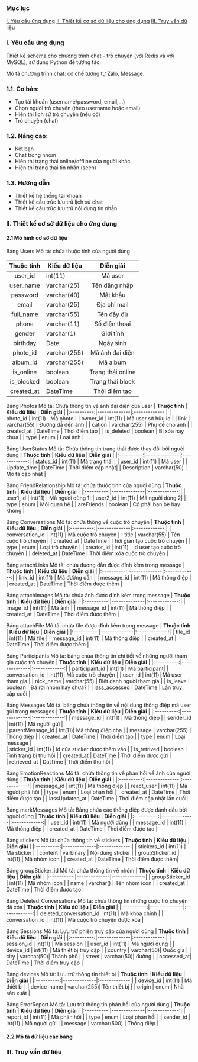 
### Mục lục
[I. Yêu cầu ứng dụng](#I.-Yêu-cầu-ứng-dụng)
[II. Thiết kế cơ sở dữ liệu cho ứng dụng](#II.-Thiết-kế-cơ-sở-dữ-liệu-cho-ứng-dụng)
[III. Truy vấn dữ liệu](#Truy-vấn-dữ-liệu)

### I. Yêu cầu ứng dụng
Thiết kế schema cho chương trình chat - trò chuyện (với Redis và với MySQL), sử dụng Python để tương tác.

Mô tả chương trình chat: cơ chế tương tự Zalo, Message. 
### 1.1. Cơ bản:

- Tạo tài khoản (username/password, email,...)
- Chọn người trò chuyện (theo username hoặc email)
- Hiển thị lịch sử trò chuyện (nếu có)
- Trò chuyện (chat)

### 1.2. Nâng cao:

- Kết bạn
- Chat trong nhóm
- Hiển thị trạng thái online/offline của người khác
- Hiện thị trạng thái tin nhắn (seen)


### 1.3. Hướng dẫn 

- Thiết kế hệ thống tài khoản 
- Thiết kế cấu trúc lưu trữ lịch sử chat
- Thiết kế cấu trúc lưu trữ nội dung tin nhắn 

### II. Thiết kế cơ sở dữ liệu cho ứng dụng
#### 2.1 Mô hình cơ sở dữ liệu

Bảng Users
Mô tả: chứa thuộc tính của người dùng

| **Thuộc tính** | **Kiểu dữ liệu** |   **Diễn giải**   |
|:----------:|--------------|:-------------:|
| user_id    | int(11)          |    Mã user    |
| user_name  | varchar(25)  | Tên đăng nhập |
| password   | varchar(40)  | Mật khẩu      |
| email      | varchar(25)  | Địa chỉ mail  | 
| full_name  | varchar(55)  | Tên đầy đủ    |
| phone      | varchar(11)  | Số điện thoại |
| gender     | varchar(1)   | Giới tính     |
| birthday   | Date         | Ngày sinh     |
| photo_id| varchar(255) | Mã ảnh đại diện  |
| album_id | varchar(255) | Mã album |
| is_online  | boolean      | Trạng thái online |
| is_blocked | boolean      | Trạng thái block |
| created_at | DateTime     | Thời điểm tạo |

Bảng Photos
Mô tả: Chứa thông tin về ảnh đại diện của user
| **Thuộc tính** | **Kiểu dữ liệu** |   **Diễn giải**   |
|:----------:|--------------|:-------------:|
| photo_id   | int(11)      | Mã photo |
| owner_id   | int(11)      | Mã user sở hữu id |
| link       | varchar(55)  | Đường dẫ đến ảnh |
| cation     | varchar(255) | Phụ đề cho ảnh   |
| created_at | DateTime     | Thời điểm tạo    |
| is_deleted | boolean      | Bị xóa hay chưa  |
| type       | enum         | Loại ảnh         |


Bảng UserStatus
Mô tả: Chứa thông tin trạng thái được thay đổi bởi người dùng
| **Thuộc tính** | **Kiểu dữ liệu** |   **Diễn giải**   |
|:----------:|--------------|:-------------:|
| status_id  | int(11)      | Mã trạng thái |
| user_id     | int(11)      | Mã user       |
| Update_time | DateTime    | Thời điểm cập nhật|
| Description | varchar(50) | Mô tả cập nhật |

 
Bảng FriendRelationship
Mô tả: chứa thuộc tính của người dùng
| **Thuộc tính** | **Kiểu dữ liệu** |   **Diễn giải**   |
|:----------:|--------------|:-------------:|
| user1_id   | int(11)      | Mã người dùng 1|
| user2_id   | int(11)      | Mã người dùng 2|
| type       | enum         | Mối quan hệ    |
| areFriends | boolean      | Có phải bạn bè  hay không |

Bảng Conversations
Mô tả: chứa thông về cuộc trò chuyện
| **Thuộc tính** | **Kiểu dữ liệu** |   **Diễn giải**   |
|:----------:|--------------|:-------------:|
| conversation_id | int(11) | Mã cuộc trò chuyện |
| title           | varchar(55) | Tên cuộc trò chuyện |
| created_at      | DateTime    | Thời gian tạo cuộc trò chuyện |
| type            | enum        | Loại trò chuyện |
| creator_id      | int(11)     | Id user tạo cuộc trò chuyện |
| deleted_at      | DateTime    | Thời điểm xóa cuộc trò chuyện |

Bảng attachLinks
Mô tả: chứa đương dẫn được đính kèm trong message
| **Thuộc tính** | **Kiểu dữ liệu** |   **Diễn giải**   |
|:----------:|--------------|:-------------:|
| link_id | int(11) | Mã đường dẫn |
| message_id | int(11) | Mã thông điệp |
| created_at | DateTime     | Thời điểm được thêm |

Bảng attachImages
Mô tả: chứa ảnh được đính kèm trong message
| **Thuộc tính** | **Kiểu dữ liệu** |   **Diễn giải**   |
|:----------:|--------------|:-------------:|
| image_id   | int(11)      | Mã ảnh |
| message_id | int(11)      | Mã thông điệp |
| created_at | DateTime     | Thời điểm được thêm |

Bảng attachFile
Mô tả: chứa file được đính kèm trong message
| **Thuộc tính** | **Kiểu dữ liệu** |   **Diễn giải**   |
|:----------:|--------------|:-------------:|
| file_id   | int(11)      | Mã file |
| message_id | int(11)      | Mã thông điệp |
| created_at | DateTime     | Thời điểm được thêm |


Bảng Participants
Mô tả: bảng chứa thông tin chi tiết về những người tham gia cuộc trò chuyện
| **Thuộc tính** | **Kiểu dữ liệu** |   **Diễn giải**   |
|:----------:|--------------|:-------------:|
| participant_id | int(11) | Mã participant|
| conversation_id | int(11)| Mã cuộc trò chuyện |
| user_id         | int(11)| Mã user tham gia |
| nick_name       | varchar(55) | Biệt danh người tham gia |
| is_leave        | boolean     | Đã rời nhóm hay chưa? |
| lass_accessed   | DateTime    | Lần truy cập cuối |

Bảng Messages
Mô tả: bảng chứa thông tin về nội dung thông điệp mà user gửi trong messages
| **Thuộc tính** | **Kiểu dữ liệu** |   **Diễn giải**   |
|:----------:|--------------|:-------------:|
| message_id | int(11)      | Mã thông điệp |
| sender_id  | int(11)      | Mã người gửi  |   
| parentMessage_id | int(11)| Mã thông điệp cha |
| message    | varchar(255)         | Thông điệp    | 
| created_at | DateTime     | Thời điểm tạo |
| type       | enum         | Loại message  |       
| sticker_id | int(11) | id của sticker được thêm vào |
| is_retrived | boolean     | Tình trạng bị thu hồi |
| created_at | DateTime     | Thời điểm được gửi |  
| retrieved_at | DatTime    | Thời điểm thu hồi |

Bảng EmotionReactions
Mô tả: chứa thông tin về phản hồi về ảnh của người dùng 
| **Thuộc tính** | **Kiểu dữ liệu** |   **Diễn giải**   |
|:----------:|--------------|:-------------:|
| message_id   | int(11)      | Mã thông điệp |
| react_user | int(11)      | Mã người phả hồi |
| type       | enum         | Loại phản hồi |
| created_at | DateTime     | Thời điểm được tạo |
| lassUpdated_at | DateTime     | Thời điểm cập nhật lần cuối|

Bảng markMessages
Mô tả: Bảng chứa các thông điệp được đánh dấu bởi người dùng
| **Thuộc tính** | **Kiểu dữ liệu** |   **Diễn giải**   |
|:----------:|--------------|:-------------:|
| user_id    | int(11)      | Mã người dùng |
| message_id | int(11)      | Mã thông điệp |
| created_at | DateTime     | Thời điểm được tạo |

Bảng stickers
Mô tả: chứa thông tin về  stickers 
| **Thuộc tính** | **Kiểu dữ liệu** |   **Diễn giải**   |
|:----------:|--------------|:-------------:|
| stickers_id    | int(11)      | Mã sticker       |
| content    | varbinary  | Nội dung sticker      |
| groupSticker_id   | int(11)      | Mã nhóm icon  |
| created_at | DateTime     | Thời điểm được thêm|

Bảng groupSticker_id
Mô tả: chứa thông tin về  nhóm
| **Thuộc tính** | **Kiểu dữ liệu** |   **Diễn giải**   |
|:----------:|--------------|:-------------:|
| groupSticker_id   | int(11)      | Mã nhóm icon  |
| name      | varchar()     | Tên nhóm icon |
| created_at | DateTime     | Thời điểm được tạo|

Bảng Deleted_Conversations
Mô tả: chưa thông tin những cuộc trò chuyện đã xóa
| **Thuộc tính** | **Kiểu dữ liệu** |   **Diễn giải**   |
|:----------:|--------------|:-------------:|
| deleted_conversation_id| int(11) | Mã khóa chính |
| conversation_id | int(11) | Mã cuộc trò chuyện được xóa |

Bảng Sessions
Mô tả: Lưu trữ phiên truy cập của người dùng
| **Thuộc tính** | **Kiểu dữ liệu** |   **Diễn giải**   |
|:----------:|--------------|:-------------:|
| session_id | int(11) | Mã session |
| user_id    | int(11) | Mã người dùng |
| device_id  | int(11) | Mã thiết bị truy cập |
| country    | varchar(50)| Quốc gia |
| city       | varchar(50)| Thành phố |
| street     | varchar(50)| đường     |
| accessed_at| DateTime | Thời điểm truy cập |

Bảng devices
Mô tả: Lưu trữ thông tin thiết bị
| **Thuộc tính** | **Kiểu dữ liệu** |   **Diễn giải**   |
|:----------:|--------------|:-------------:|
| device_id  | int(11)      | Mã thiết bị |
| device_name  | varchar(255)| Tên thiết bị |
| origin       | enum       | Nhà sản xuất  |

Bảng ErrorReport
Mô tả: Lưu trữ thông tin phản hồi của người dùng
| **Thuộc tính** | **Kiểu dữ liệu** |   **Diễn giải**   |
|:----------:|--------------|:-------------:| 
| report_id  | int(11)      | Mã phản hồi   |
| type       | enum         | Loại phản hồi |
| sender_id  | int(11)      | Mã người gửi  |
| message    | varchar(500) | Thông điệp    | 

#### 2.2 Mô tả dữ liệu các bảng


### III. Truy vấn dữ liệu